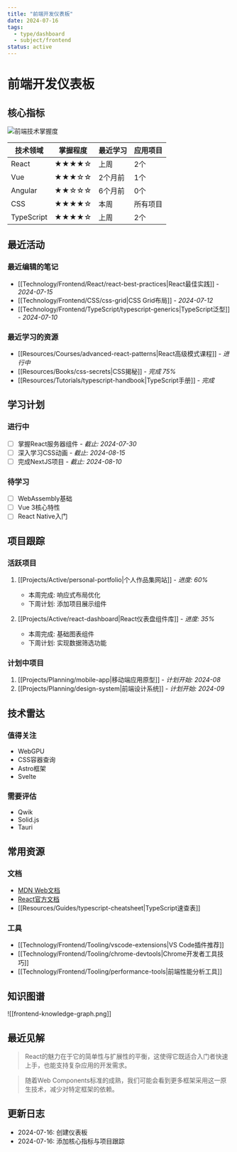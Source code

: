 ```yaml
---
title: "前端开发仪表板"
date: 2024-07-16
tags: 
  - type/dashboard
  - subject/frontend
status: active
---
```


# 前端开发仪表板

## 核心指标

![前端技术掌握度](https://via.placeholder.com/800x300?text=前端技术掌握度图表)

| 技术领域 | 掌握程度 | 最近学习 | 应用项目 |
|---------|---------|---------|---------|
| React   | ★★★★☆ | 上周     | 2个     |
| Vue     | ★★★☆☆ | 2个月前  | 1个     |
| Angular | ★★☆☆☆ | 6个月前  | 0个     |
| CSS     | ★★★★☆ | 本周     | 所有项目 |
| TypeScript | ★★★★☆ | 上周   | 2个     |

## 最近活动

### 最近编辑的笔记
- [[Technology/Frontend/React/react-best-practices|React最佳实践]] - *2024-07-15*
- [[Technology/Frontend/CSS/css-grid|CSS Grid布局]] - *2024-07-12*
- [[Technology/Frontend/TypeScript/typescript-generics|TypeScript泛型]] - *2024-07-10*

### 最近学习的资源
- [[Resources/Courses/advanced-react-patterns|React高级模式课程]] - *进行中*
- [[Resources/Books/css-secrets|CSS揭秘]] - *完成 75%*
- [[Resources/Tutorials/typescript-handbook|TypeScript手册]] - *完成*

## 学习计划

### 进行中
- [ ] 掌握React服务器组件 - *截止: 2024-07-30*
- [ ] 深入学习CSS动画 - *截止: 2024-08-15*
- [ ] 完成NextJS项目 - *截止: 2024-08-10*

### 待学习
- [ ] WebAssembly基础
- [ ] Vue 3核心特性
- [ ] React Native入门

## 项目跟踪

### 活跃项目
1. [[Projects/Active/personal-portfolio|个人作品集网站]] - *进度: 60%*
   - 本周完成: 响应式布局优化
   - 下周计划: 添加项目展示组件
  
2. [[Projects/Active/react-dashboard|React仪表盘组件库]] - *进度: 35%*
   - 本周完成: 基础图表组件
   - 下周计划: 实现数据筛选功能

### 计划中项目
1. [[Projects/Planning/mobile-app|移动端应用原型]] - *计划开始: 2024-08*
2. [[Projects/Planning/design-system|前端设计系统]] - *计划开始: 2024-09*

## 技术雷达

### 值得关注
- WebGPU
- CSS容器查询
- Astro框架
- Svelte

### 需要评估
- Qwik
- Solid.js
- Tauri

## 常用资源

### 文档
- [MDN Web文档](https://developer.mozilla.org/)
- [React官方文档](https://reactjs.org/docs/getting-started.html)
- [[Resources/Guides/typescript-cheatsheet|TypeScript速查表]]

### 工具
- [[Technology/Frontend/Tooling/vscode-extensions|VS Code插件推荐]]
- [[Technology/Frontend/Tooling/chrome-devtools|Chrome开发者工具技巧]]
- [[Technology/Frontend/Tooling/performance-tools|前端性能分析工具]]

## 知识图谱

![[frontend-knowledge-graph.png]]

## 最近见解

> React的魅力在于它的简单性与扩展性的平衡，这使得它既适合入门者快速上手，也能支持复杂应用的开发需求。

> 随着Web Components标准的成熟，我们可能会看到更多框架采用这一原生技术，减少对特定框架的依赖。

## 更新日志

- 2024-07-16: 创建仪表板
- 2024-07-16: 添加核心指标与项目跟踪 